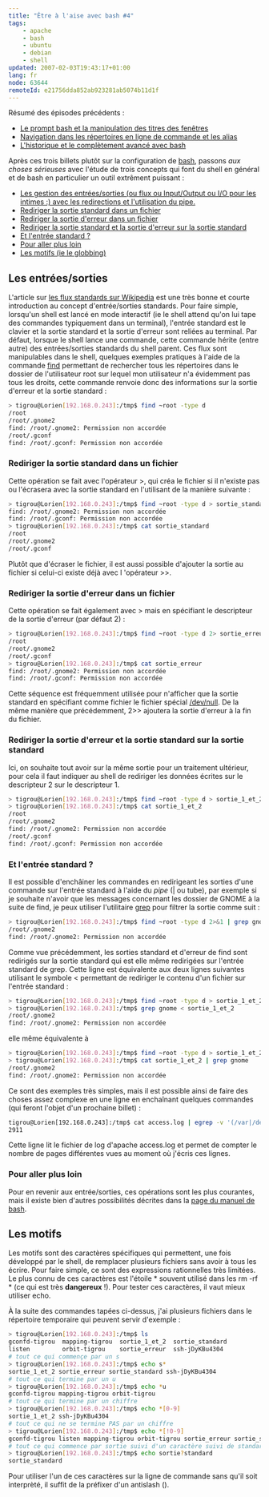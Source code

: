 ```yaml
---
title: "Être à l'aise avec bash #4"
tags:
    - apache
    - bash
    - ubuntu
    - debian
    - shell
updated: 2007-02-03T19:43:17+01:00
lang: fr
node: 63644
remoteId: e21756dda852ab923281ab5074b11d1f
---
```

 
Résumé des épisodes précédents :

* [Le prompt bash et la manipulation des titres des fenêtres](/post/etre-a-l-aise-avec-bash-1)
* [Navigation dans les répertoires en ligne de commande et les alias](/post/etre-a-l-aise-avec-bash-2)
* [L'historique et le complètement avancé avec bash](/post/etre-a-l-aise-avec-bash-3)
 
 
Après ces trois billets plutôt sur la configuration de [bash](http://pwet.fr/man/linux/commandes/bash), passons *aux choses sérieuses* avec l'étude de trois concepts qui font du shell en général et de bash en particulier un outil extrêment puissant :

* [Les gestion des entrées/sorties (ou flux ou Input/Output ou I/O pour les intimes :) avec les redirections et l'utilisation du pipe.](#io)
* [Rediriger la sortie standard dans un fichier](#o1fichier)
* [Rediriger la sortie d'erreur dans un fichier](#o2fichier)
* [Rediriger la sortie standard et la sortie d'erreur sur la sortie standard](#o12fichier)
* [Et l'entrée standard ?](#ipipe)
* [Pour aller plus loin](#more)
* [Les motifs (ie le globbing)](#eztoc171373_2)
 
  
## Les entrées/sorties

 
L'article sur [les flux standards sur Wikipedia](http://fr.wikipedia.org/wiki/Flux_standard) est une très bonne et courte introduction au concept d'entrée/sorties standards. Pour faire simple, lorsqu'un shell est lancé en mode interactif (ie le shell attend qu'on lui tape des commandes typiquement dans un terminal), l'entrée standard est le clavier et la sortie standard et la sortie d'erreur sont reliées au terminal. Par défaut, lorsque le shell lance une commande, cette commande hérite (entre autre) des entrées/sorties standards du shell parent. Ces flux sont manipulables dans le shell, quelques exemples pratiques à l'aide de la commande [find](http://pwet.fr/man/linux/commandes/find) permettant de rechercher tous les répertoires dans le dossier de l'utilisateur root sur lequel mon utilisateur n'a évidemment pas tous les droits, cette commande renvoie donc des informations sur la sortie d'erreur et la sortie standard :

 ``` bash
> tigrou@Lorien[192.168.0.243]:/tmp$ find ~root -type d
/root
/root/.gnome2
find: /root/.gnome2: Permission non accordée
/root/.gconf
find: /root/.gconf: Permission non accordée
```

  
### Rediriger la sortie standard dans un fichier

 
Cette opération se fait avec l'opérateur &gt;, qui créa le fichier si il n'existe pas ou l'écrasera avec la sortie standard en l'utilisant de la manière suivante :

 ``` bash
> tigrou@Lorien[192.168.0.243]:/tmp$ find ~root -type d > sortie_standard
find: /root/.gnome2: Permission non accordée
find: /root/.gconf: Permission non accordée
> tigrou@Lorien[192.168.0.243]:/tmp$ cat sortie_standard 
/root
/root/.gnome2
/root/.gconf
```

 
Plutôt que d'écraser le fichier, il est aussi possible d'ajouter la sortie au fichier si celui-ci existe déjà avec l 'opérateur &gt;&gt;.

   
### Rediriger la sortie d'erreur dans un fichier

 
Cette opération se fait également avec &gt; mais en spécifiant le descripteur de la sortie d'erreur (par défaut 2) :

 ``` bash
> tigrou@Lorien[192.168.0.243]:/tmp$ find ~root -type d 2> sortie_erreur
/root
/root/.gnome2
/root/.gconf
> tigrou@Lorien[192.168.0.243]:/tmp$ cat sortie_erreur 
find: /root/.gnome2: Permission non accordée
find: /root/.gconf: Permission non accordée
```

 
Cette séquence est fréquemment utilisée pour n'afficher que la sortie standard en spécifiant comme fichier le fichier spécial [/dev/null](http://pwet.fr/man/linux/fichiers_speciaux/null). De la même manière que précédemment, 2&gt;&gt; ajoutera la sortie d'erreur à la fin du fichier.

   
### Rediriger la sortie d'erreur et la sortie standard sur la sortie standard

 
Ici, on souhaite tout avoir sur la même sortie pour un traitement ultérieur, pour cela il faut indiquer au shell de rediriger les données écrites sur le descripteur 2 sur le descripteur 1.

 ``` bash
> tigrou@Lorien[192.168.0.243]:/tmp$ find ~root -type d > sortie_1_et_2 2>&1
> tigrou@Lorien[192.168.0.243]:/tmp$ cat sortie_1_et_2 
/root
/root/.gnome2
find: /root/.gnome2: Permission non accordée
/root/.gconf
find: /root/.gconf: Permission non accordée
```

   
### Et l'entrée standard ?

 
Il est possible d'enchâiner les commandes en redirigeant les sorties d'une commande sur l'entrée standard à l'aide du *pipe* (| ou tube), par exemple si je souhaite n'avoir que les messages concernant les dossier de GNOME à la suite de find, je peux utiliser l'utilitaire [grep](http://pwet.fr/man/linux/commandes/grep) pour filtrer la sortie comme suit :

 ``` bash
> tigrou@Lorien[192.168.0.243]:/tmp$ find ~root -type d 2>&1 | grep gnome
/root/.gnome2
find: /root/.gnome2: Permission non accordée
```

 
Comme vue précédemment, les sorties standard et d'erreur de find sont redirigés sur la sortie standard qui est elle même redirigées sur l'entrée standard de grep. Cette ligne est équivalente aux deux lignes suivantes utilisant le symbole &lt; permettant de rediriger le contenu d'un fichier sur l'entrée standard :

 ``` bash
> tigrou@Lorien[192.168.0.243]:/tmp$ find ~root -type d > sortie_1_et_2 2>&1
> tigrou@Lorien[192.168.0.243]:/tmp$ grep gnome < sortie_1_et_2 
/root/.gnome2
find: /root/.gnome2: Permission non accordée
```

 
elle même équivalente à

 ``` bash
> tigrou@Lorien[192.168.0.243]:/tmp$ find ~root -type d > sortie_1_et_2 2>&1
> tigrou@Lorien[192.168.0.243]:/tmp$ cat sortie_1_et_2 | grep gnome
/root/.gnome2
find: /root/.gnome2: Permission non accordée
```

 
Ce sont des exemples très simples, mais il est possible ainsi de faire des choses assez complexe en une ligne en enchaînant quelques commandes (qui feront l'objet d'un prochaine billet) :

 ``` bash
tigrou@Lorien[192.168.0.243]:/tmp$ cat access.log | egrep -v '(/var|/design|/share|/stats| 404 )' | cut -d ' ' -f 7 | sort | uniq | wc -l
2911
```

 
Cette ligne lit le fichier de log d'apache access.log et permet de compter le nombre de pages différentes vues au moment où j'écris ces lignes.

   
### Pour aller plus loin

 
Pour en revenir aux entrée/sorties, ces opérations sont les plus courantes, mais il existe bien d'autres possibilités décrites dans la [page du manuel de bash](http://pwet.fr/man/linux/commandes/bash).

    
## Les motifs

 
Les motifs sont des caractères spécifiques qui permettent, une fois développé par le shell, de remplacer plusieurs fichiers sans avoir à tous les écrire. Pour faire simple, ce sont des expressions rationnelles très limitées. Le plus connu de ces caractères est l'étoile * souvent utilisé dans les rm -rf * (ce qui est très **dangereux** !). Pour tester ces caractères, il vaut mieux utiliser echo.

 
À la suite des commandes tapées ci-dessus, j'ai plusieurs fichiers dans le répertoire temporaire qui peuvent servir d'exemple :

 ``` bash
> tigrou@Lorien[192.168.0.243]:/tmp$ ls
gconfd-tigrou  mapping-tigrou  sortie_1_et_2  sortie_standard
listen         orbit-tigrou    sortie_erreur  ssh-jDyKBu4304
# tout ce qui commençe par un s
> tigrou@Lorien[192.168.0.243]:/tmp$ echo s*
sortie_1_et_2 sortie_erreur sortie_standard ssh-jDyKBu4304
# tout ce qui termine par un u
> tigrou@Lorien[192.168.0.243]:/tmp$ echo *u
gconfd-tigrou mapping-tigrou orbit-tigrou
# tout ce qui termine par un chiffre
> tigrou@Lorien[192.168.0.243]:/tmp$ echo *[0-9]
sortie_1_et_2 ssh-jDyKBu4304
# tout ce qui ne se termine PAS par un chiffre
> tigrou@Lorien[192.168.0.243]:/tmp$ echo *[!0-9]
gconfd-tigrou listen mapping-tigrou orbit-tigrou sortie_erreur sortie_standard
# tout ce qui commence par sortie suivi d'un caractère suivi de standard
> tigrou@Lorien[192.168.0.243]:/tmp$ echo sortie?standard
sortie_standard
```

 
Pour utiliser l'un de ces caractères sur la ligne de commande sans qu'il soit interprèté, il suffit de la préfixer d'un antislash (\).

 
